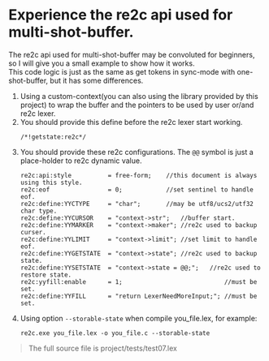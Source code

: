 # <a id="Experience">Experience the re2c api used for multi-shot-buffer.</a>
The re2c api used for multi-shot-buffer may be convoluted for beginners, so I will give you a small example to show how it works.  
This code logic is just as the same as get tokens in sync-mode with one-shot-buffer, but it has some differences.
 1. Using a custom-context(you can also using the library provided by this project) to wrap the buffer and the pointers to be used by user or/and re2c lexer.
 2. You should provide this define before the re2c lexer start working.
    ```
    /*!getstate:re2c*/
    ```
 3. You should provide these re2c configurations. The `@@` symbol is just a place-holder to re2c dynamic value.
    ```
    re2c:api:style          = free-form;    //this document is always using this style.
    re2c:eof                = 0;            //set sentinel to handle eof.
    re2c:define:YYCTYPE     = "char";       //may be utf8/ucs2/utf32 char type.
    re2c:define:YYCURSOR    = "context->str";   //buffer start.
    re2c:define:YYMARKER    = "context->maker"; //re2c used to backup curser.
    re2c:define:YYLIMIT     = "context->limit"; //set limit to handle eof.
    re2c:define:YYGETSTATE  = "context->state"; //re2c used to backup state.
    re2c:define:YYSETSTATE  = "context->state = @@;";   //re2c used to restore state.
    re2c:yyfill:enable      = 1;                            //must be set.
    re2c:define:YYFILL      = "return LexerNeedMoreInput;"; //must be set.
    ```
 4. Using option `--storable-state` when compile you_file.lex, for example:
    ```
    re2c.exe you_file.lex -o you_file.c --storable-state
    ```
> The full source file is project/tests/test07.lex